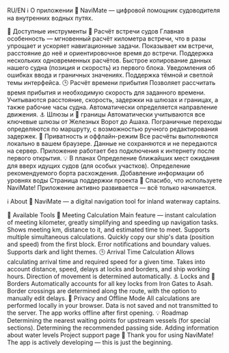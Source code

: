 RU/EN
ℹ️ О приложении
📱 NaviMate — цифровой помощник судоводителя на внутренних водных путях.

🚢 Доступные инструменты
🔁 Расчёт встречи судов
Главная особенность — мгновенный расчёт километра встречи, что в разы упрощает и ускоряет навигационные задачи.
Показывает км встречи, расстояние до неё и ориентировочное время до встречи.
Поддержка нескольких одновременных расчётов.
Быстрое копирование данных нашего судна (позиция и скорость) из первого блока.
Уведомления об ошибках ввода и граничных значениях.
Поддержка тёмной и светлой темы интерфейса.
🕒 Расчёт времени прибытия
Позволяет рассчитать время прибытия и необходимую скорость для заданного времени.
Учитываются расстояние, скорость, задержки на шлюзах и границах, а также рабочие часы судна.
Автоматически определяется направление движения.
⚓ Шлюзы и 🛃 границы
Автоматически учитываются все ключевые шлюзы от Железных Ворот до Ашаха.
Пограничные переходы определяются по маршруту, с возможностью ручного редактирования задержек.
🔐 Приватность и оффлайн-режим
Все расчёты выполняются локально в вашем браузере.
Данные не сохраняются и не передаются на сервер.
Приложение работает без подключения к интернету после первого открытия.
💡 В планах
Определение ближайших мест ожидания для вверх идущих судов (для особых участков).
Определение рекомендуемого борта расхождения.
Добавление информации об уровнях воды
Страница поддержки проекта
🙏 Спасибо, что используете NaviMate! Приложение активно развивается — всё только начинается.

ℹ️ About
📱 NaviMate — a digital navigation tool for inland waterway captains.

🚢 Available Tools
🔁 Meeting Calculation
Main feature — instant calculation of meeting kilometer, greatly simplifying and speeding up navigation tasks.
Shows meeting km, distance to it, and estimated time to meet.
Supports multiple simultaneous calculations.
Quickly copy our ship's data (position and speed) from the first block.
Error notifications and boundary values.
Supports dark and light themes.
🕒 Arrival Time Calculation
Allows calculating arrival time and required speed for a given time.
Takes into account distance, speed, delays at locks and borders, and ship working hours.
Direction of movement is determined automatically.
⚓ Locks and 🛃 Borders
Automatically accounts for all key locks from Iron Gates to Asah.
Border crossings are determined along the route, with the option to manually edit delays.
🔐 Privacy and Offline Mode
All calculations are performed locally in your browser.
Data is not saved and not transmitted to the server.
The app works offline after first opening.
💡 Roadmap
Determining the nearest waiting points for upstream vessels (for special sections).
Determining the recommended passing side.
Adding information about water levels
Project support page
🙏 Thank you for using NaviMate! The app is actively developing — this is just the beginning.
